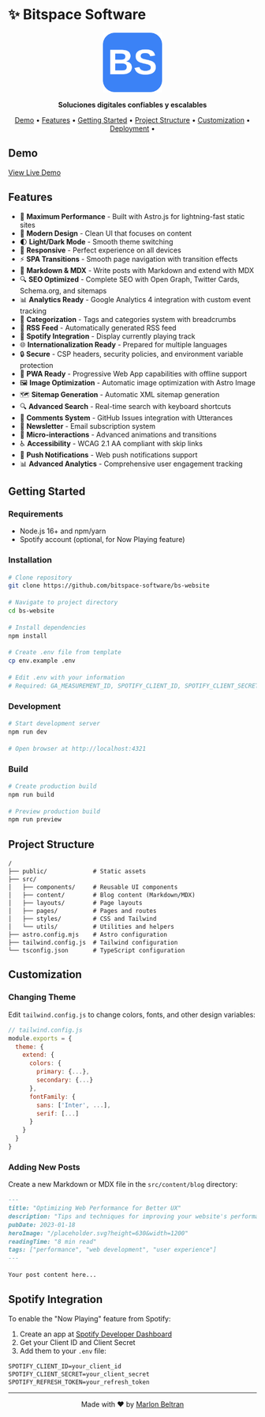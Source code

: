 
# ✨ Bitspace Software

<p align="center">
  <img src="public/favicon.svg" alt="Bitspace Software Logo" width="120" height="120">
</p>

<p align="center">
  <strong>Soluciones digitales confiables y escalables</strong>
</p>

<p align="center">
  <a href="#demo">Demo</a> •
  <a href="#features">Features</a> •
  <a href="#getting-started">Getting Started</a> •
  <a href="#project-structure">Project Structure</a> •
  <a href="#customization">Customization</a> •
  <a href="#deployment">Deployment</a> •
</p>

## Demo

[View Live Demo](https://bitspace.software/)

## Features

- 🚀 **Maximum Performance** - Built with Astro.js for lightning-fast static sites
- 🎨 **Modern Design** - Clean UI that focuses on content
- 🌓 **Light/Dark Mode** - Smooth theme switching
- 📱 **Responsive** - Perfect experience on all devices
- ⚡ **SPA Transitions** - Smooth page navigation with transition effects
- 📝 **Markdown & MDX** - Write posts with Markdown and extend with MDX
- 🔍 **SEO Optimized** - Complete SEO with Open Graph, Twitter Cards, Schema.org, and sitemaps
- 📊 **Analytics Ready** - Google Analytics 4 integration with custom event tracking
- 🔖 **Categorization** - Tags and categories system with breadcrumbs
- 🔄 **RSS Feed** - Automatically generated RSS feed
- 🎵 **Spotify Integration** - Display currently playing track
- 🌐 **Internationalization Ready** - Prepared for multiple languages
- 🔒 **Secure** - CSP headers, security policies, and environment variable protection
- 📱 **PWA Ready** - Progressive Web App capabilities with offline support
- 🖼️ **Image Optimization** - Automatic image optimization with Astro Image
- 🗺️ **Sitemap Generation** - Automatic XML sitemap generation
- 🔍 **Advanced Search** - Real-time search with keyboard shortcuts
- 💬 **Comments System** - GitHub Issues integration with Utterances
- 📧 **Newsletter** - Email subscription system
- 🎨 **Micro-interactions** - Advanced animations and transitions
- ♿ **Accessibility** - WCAG 2.1 AA compliant with skip links
- 🔔 **Push Notifications** - Web push notifications support
- 📊 **Advanced Analytics** - Comprehensive user engagement tracking

## Getting Started

### Requirements

- Node.js 16+ and npm/yarn
- Spotify account (optional, for Now Playing feature)

### Installation

```bash
# Clone repository
git clone https://github.com/bitspace-software/bs-website

# Navigate to project directory
cd bs-website

# Install dependencies
npm install

# Create .env file from template
cp env.example .env

# Edit .env with your information
# Required: GA_MEASUREMENT_ID, SPOTIFY_CLIENT_ID, SPOTIFY_CLIENT_SECRET, SPOTIFY_REFRESH_TOKEN
```

### Development

```bash
# Start development server
npm run dev

# Open browser at http://localhost:4321
```

### Build

```bash
# Create production build
npm run build

# Preview production build
npm run preview
```

## Project Structure

```
/
├── public/             # Static assets
├── src/
│   ├── components/     # Reusable UI components
│   ├── content/        # Blog content (Markdown/MDX)
│   ├── layouts/        # Page layouts
│   ├── pages/          # Pages and routes
│   ├── styles/         # CSS and Tailwind
│   └── utils/          # Utilities and helpers
├── astro.config.mjs    # Astro configuration
├── tailwind.config.js  # Tailwind configuration
└── tsconfig.json       # TypeScript configuration
```

## Customization

### Changing Theme

Edit `tailwind.config.js` to change colors, fonts, and other design variables:

```js
// tailwind.config.js
module.exports = {
  theme: {
    extend: {
      colors: {
        primary: {...},
        secondary: {...}
      },
      fontFamily: {
        sans: ['Inter', ...],
        serif: [...]
      }
    }
  }
}
```

### Adding New Posts

Create a new Markdown or MDX file in the `src/content/blog` directory:

```md
---
title: "Optimizing Web Performance for Better UX"
description: "Tips and techniques for improving your website's performance and providing a better user experience."
pubDate: 2023-01-18
heroImage: "/placeholder.svg?height=630&width=1200"
readingTime: "8 min read"
tags: ["performance", "web development", "user experience"]
---

Your post content here...
```

## Spotify Integration

To enable the "Now Playing" feature from Spotify:

1. Create an app at [Spotify Developer Dashboard](https://developer.spotify.com/dashboard/)
2. Get your Client ID and Client Secret
3. Add them to your `.env` file:

```env
SPOTIFY_CLIENT_ID=your_client_id
SPOTIFY_CLIENT_SECRET=your_client_secret
SPOTIFY_REFRESH_TOKEN=your_refresh_token
```

---

<p align="center">
  Made with ❤️ by <a href="https://github.com/marombeltran">Marlon Beltran</a>
</p>

